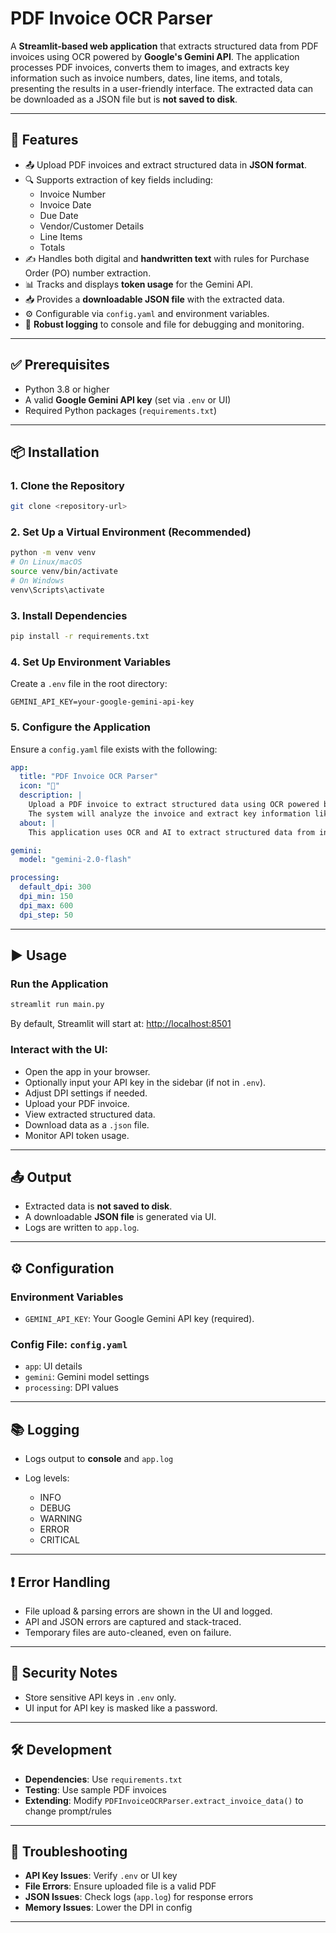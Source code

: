 # PDF Invoice OCR Parser

A **Streamlit-based web application** that extracts structured data from PDF invoices using OCR powered by **Google's Gemini API**. The application processes PDF invoices, converts them to images, and extracts key information such as invoice numbers, dates, line items, and totals, presenting the results in a user-friendly interface. The extracted data can be downloaded as a JSON file but is **not saved to disk**.

---

## 🚀 Features

- 📤 Upload PDF invoices and extract structured data in **JSON format**.
- 🔍 Supports extraction of key fields including:
  - Invoice Number
  - Invoice Date
  - Due Date
  - Vendor/Customer Details
  - Line Items
  - Totals
- ✍️ Handles both digital and **handwritten text** with rules for Purchase Order (PO) number extraction.
- 📊 Tracks and displays **token usage** for the Gemini API.
- 📥 Provides a **downloadable JSON file** with the extracted data.
- ⚙️ Configurable via `config.yaml` and environment variables.
- 🧾 **Robust logging** to console and file for debugging and monitoring.

---

## ✅ Prerequisites

- Python 3.8 or higher
- A valid **Google Gemini API key** (set via `.env` or UI)
- Required Python packages (`requirements.txt`)

---

## 📦 Installation

### 1. Clone the Repository
```bash
git clone <repository-url>
````

### 2. Set Up a Virtual Environment (Recommended)

```bash
python -m venv venv
# On Linux/macOS
source venv/bin/activate
# On Windows
venv\Scripts\activate
```

### 3. Install Dependencies

```bash
pip install -r requirements.txt
```

### 4. Set Up Environment Variables

Create a `.env` file in the root directory:

```
GEMINI_API_KEY=your-google-gemini-api-key
```

### 5. Configure the Application

Ensure a `config.yaml` file exists with the following:

```yaml
app:
  title: "PDF Invoice OCR Parser"
  icon: "📄"
  description: |
    Upload a PDF invoice to extract structured data using OCR powered by Google's Gemini API.
    The system will analyze the invoice and extract key information like invoice numbers, dates, line items, and totals.
  about: |
    This application uses OCR and AI to extract structured data from invoice PDFs. Powered by Google's Gemini API and Streamlit.

gemini:
  model: "gemini-2.0-flash"

processing:
  default_dpi: 300
  dpi_min: 150
  dpi_max: 600
  dpi_step: 50
```

---

## ▶️ Usage

### Run the Application

```bash
streamlit run main.py
```

By default, Streamlit will start at: [http://localhost:8501](http://localhost:8501)

### Interact with the UI:

* Open the app in your browser.
* Optionally input your API key in the sidebar (if not in `.env`).
* Adjust DPI settings if needed.
* Upload your PDF invoice.
* View extracted structured data.
* Download data as a `.json` file.
* Monitor API token usage.

---

## 📤 Output

* Extracted data is **not saved to disk**.
* A downloadable **JSON file** is generated via UI.
* Logs are written to `app.log`.

---

## ⚙️ Configuration

### Environment Variables

* `GEMINI_API_KEY`: Your Google Gemini API key (required).

### Config File: `config.yaml`

* `app`: UI details
* `gemini`: Gemini model settings
* `processing`: DPI values

---

## 📚 Logging

* Logs output to **console** and `app.log`
* Log levels:

  * INFO
  * DEBUG
  * WARNING
  * ERROR
  * CRITICAL

---

## ❗ Error Handling

* File upload & parsing errors are shown in the UI and logged.
* API and JSON errors are captured and stack-traced.
* Temporary files are auto-cleaned, even on failure.

---

## 🔐 Security Notes

* Store sensitive API keys in `.env` only.
* UI input for API key is masked like a password.

---

## 🛠 Development

* **Dependencies**: Use `requirements.txt`
* **Testing**: Use sample PDF invoices
* **Extending**: Modify `PDFInvoiceOCRParser.extract_invoice_data()` to change prompt/rules

---

## 🧯 Troubleshooting

* **API Key Issues**: Verify `.env` or UI key
* **File Errors**: Ensure uploaded file is a valid PDF
* **JSON Issues**: Check logs (`app.log`) for response errors
* **Memory Issues**: Lower the DPI in config

---
